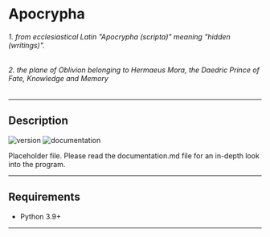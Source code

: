 # Apocrypha
###### 1. from ecclesiastical Latin "Apocrypha (scripta)" meaning "hidden (writings)".
###### 2. the plane of Oblivion belonging to Hermaeus Mora, the Daedric Prince of Fate, Knowledge and Memory

----

## Description

![version](https://img.shields.io/badge/verison-1.8.3-blue.svg)
![documentation](https://img.shields.io/badge/documentation-passing-brightgreen.svg)

Placeholder file. Please read the documentation.md file for an in-depth look into the program.

----

## Requirements

- Python 3.9+

----